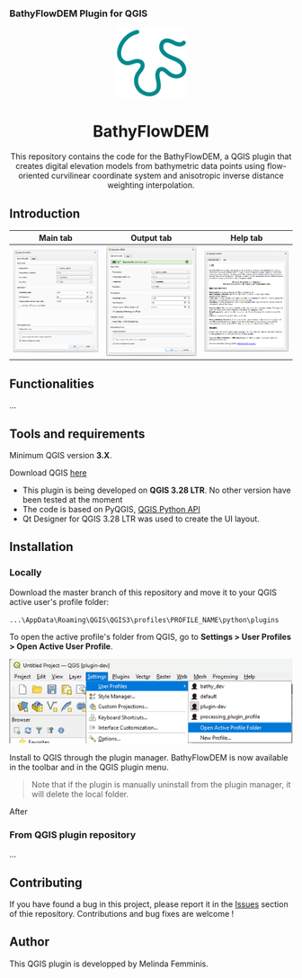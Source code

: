 ### BathyFlowDEM  Plugin for QGIS

<div style="text-align: center;">

![logo](img/icon.png)

# BathyFlowDEM

This repository contains the code for the BathyFlowDEM, a QGIS plugin that creates digital elevation models from bathymetric data points using flow-oriented curvilinear coordinate system and anisotropic inverse distance weighting interpolation. 

</div>

## Introduction

| Main tab              | Output tab              | Help tab              |
| ---------------------- | ---------------------- | ---------------------- |
| ![main tab](img/main_dialog.png) | ![output tab](img/output_dialog.png) | ![help tab](img/help_dialog.png) | 

## Functionalities

...

## Tools and requirements

Minimum QGIS version **3.X**.

Download QGIS [here](https://www.qgis.org/en/site/forusers/download.html)

- This plugin is being developed on **QGIS 3.28 LTR**. No other version have been tested at the moment
- The code is based on PyQGIS, [QGIS Python API](https://www.qgis.org/pyqgis/master/)
- Qt Designer for QGIS 3.28 LTR was used to create the UI layout.  

## Installation

### Locally

Download the master branch of this repository and move it to your QGIS active user's profile folder: 

`...\AppData\Roaming\QGIS\QGIS3\profiles\PROFILE_NAME\python\plugins`

To open the active profile's folder from QGIS, go to **Settings > User Profiles > Open Active User Profile**. 

![User profile folder](img/user_profile.png)

Install to QGIS through the plugin manager. BathyFlowDEM is now available in the toolbar and in the QGIS plugin menu. 

> Note that if the plugin is manually uninstall from the plugin manager, it will delete the local folder.

After

### From QGIS plugin repository

...

## Contributing

If you have found a bug in this project, please report it in the [Issues](https://github.com/melindafemminis/BathyFlowDEM/issues) section of thie repository. 
Contributions and bug fixes are welcome !

## Author

This QGIS plugin is developped by Melinda Femminis.
